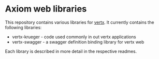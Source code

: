 # Axiom web libraries

This repository contains various libraries for [vertx](http://vertx.io/). It currently contains the following
libraries:

* vertx-krueger - code used commonly in out vertx applications
* vertx-swagger - a swagger definition binding library for vertx web

Each library is described in more detail in the respective readmes.
